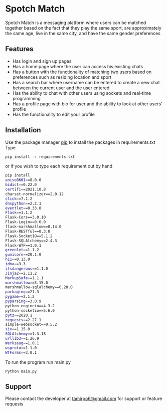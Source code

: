 # Spotch Match

Spotch Match is a messaging platform where users can be matched together based on the fact that they play the same sport, are approximately the same age, live in the same city, and have the same gender preferences

## Features

* Has login and sign up pages
* Has a home page where the user can access his existing chats
* Has a button with the functionality of matching two users based on preferences such as residing location and sport
* Has a search bar where username can be entered to create a new chat between the current user and the user entered
* Has the ability to chat with other users using sockets and real-time programming
* Has a profile page with bio for user and the ability to look at other users' profile
* Has the functionality to edit your profile 

## Installation

Use the package manager [pip](https://pip.pypa.io/en/stable/) to install the packages in requirements.txt<br>Type

```bash
pip install -r requirements.txt
```
or if you wish to type each requirement out by hand
```bash
pip install 
aniso8601==8.0.0
bidict==0.22.0
certifi==2021.10.8
charset-normalizer==2.0.12
click==7.1.2
dnspython==2.2.1
eventlet==0.33.0
Flask==1.1.2
Flask-Cors==3.0.10
Flask-Login==0.6.0
flask-marshmallow==0.14.0
Flask-RESTful==0.3.8
Flask-SocketIO==5.1.2
Flask-SQLAlchemy==2.4.3
Flask-WTF==1.0.1
greenlet==1.1.2
gunicorn==20.1.0
h11==0.13.0
idna==3.3
itsdangerous==1.1.0
Jinja2==2.11.2
MarkupSafe==1.1.1
marshmallow==3.15.0
marshmallow-sqlalchemy==0.28.0
packaging==21.3
pygame==2.1.2
pyparsing==3.0.9
python-engineio==4.3.2
python-socketio==5.6.0
pytz==2020.1
requests==2.27.1
simple-websocket==0.5.2
six==1.15.0
SQLAlchemy==1.3.18
urllib3==1.26.9
Werkzeug==1.0.1
wsproto==1.1.0
WTForms==3.0.1

```

To run the program run main.py
```
Python main.py
```

## Support
Please contact the developer at tamirpo6@gmail.com for support or feature requests

